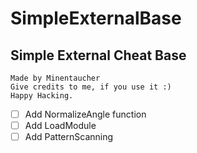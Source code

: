 # SimpleExternalBase
## Simple External Cheat Base
```
Made by Minentaucher
Give credits to me, if you use it :)
Happy Hacking.
```

- [ ] Add NormalizeAngle function
- [ ] Add LoadModule
- [ ] Add PatternScanning
